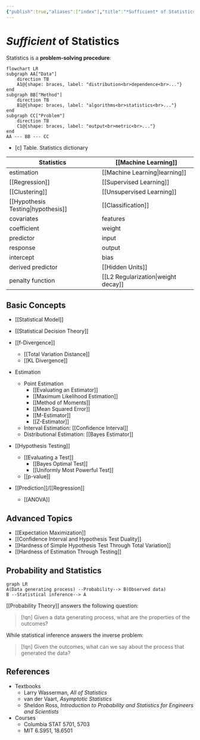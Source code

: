 ```yaml
---
{"publish":true,"aliases":["index"],"title":"*Sufficient* of Statistics","created":"2023-10-17T21:41:50","modified":"2025-06-07T21:21:57","cssclasses":"","type":"index","sup":["[[Math]]"],"state":"[[%wip]]","banner":"https://raw.githubusercontent.com/zcysxy/Figurebed/master/img/20231017221426.png","banner_icon":"🔮","reference":"AOS"}
---
```



# *Sufficient* of Statistics

Statistics is a **problem-solving procedure**:

```mermaid
flowchart LR
subgraph AA["Data"]
    direction TB
    A1@{shape: braces, label: "distribution<br>dependence<br>..."}
end
subgraph BB["Method"]
    direction TB
    B1@{shape: braces, label: "algorithms<br>statistics<br>..."}
end
subgraph CC["Problem"]
    direction TB
    C1@{shape: braces, label: "output<br>metric<br>..."}
end
AA --- BB --- CC
```

- [c] Table. Statistics dictionary

| Statistics                         | **[[Machine Learning]]**            |
| ---------------------------------- | ----------------------------------- |
| estimation                         | [[Machine Learning\|learning]]      |
| [[Regression]]                     | [[Supervised Learning]]             |
| [[Clustering]]                     | [[Unsupervised Learning]]           |
| [[Hypothesis Testing\|hypothesis]] | [[Classification]]                  |
| covariates                         | features                            |
| coefficient                        | weight                              |
| predictor                          | input                               |
| response                           | output                              |
| intercept                          | bias                                |
| derived predictor                  | [[Hidden Units]]                    |
| penalty function                   | [[L2 Regularization\|weight decay]] |

## Basic Concepts

- [[Statistical Model]]
- [[Statistical Decision Theory]]
- [[f-Divergence]]
    - [[Total Variation Distance]]
    - [[KL Divergence]]

- Estimation
    - Point Estimation
        - [[Evaluating an Estimator]]
        - [[Maximum Likelihood Estimation]]
        - [[Method of Moments]]
        - [[Mean Squared Error]]
        - [[M-Estimator]]
        - [[Z-Estimator]]
    - Interval Estimation: [[Confidence Interval]]
    - Distributional Estimation: [[Bayes Estimator]]
- [[Hypothesis Testing]]
    - [[Evaluating a Test]]
        - [[Bayes Optimal Test]]
        - [[Uniformly Most Powerful Test]]
    - [[p-value]]
- [[Prediction]]/[[Regression]]
    - [[ANOVA]]

## Advanced Topics

- [[Expectation Maximization]]
- [[Confidence Interval and Hypothesis Test Duality]]
- [[Hardness of Simple Hypothesis Test Through Total Variation]]
- [[Hardness of Estimation Through Testing]]

## Probability and Statistics

```mermaid
graph LR
A(Data generating process) --Probability--> B(Observed data)
B --Statistical inference--> A
```

[[Probability Theory]] answers the following question:

> [!qn] Given a data generating process, what are the properties of the outcomes?

While statistical inference answers the inverse problem:

> [!qn] Given the outcomes, what can we say about the process that generated the data?

## References

- Textbooks
    - Larry Wasserman, *All of Statistics*
    - van der Vaart, *Asymptotic Statistics*
    - Sheldon Ross, *Introduction to Probability and Statistics for Engineers and Scientists*
- Courses
    - Columbia STAT 5701, 5703
    - MIT 6.S951, 18.6501

